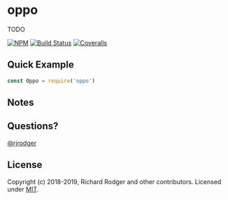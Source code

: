 # oppo

TODO


[![NPM][npm-badge]][npm-url]
[![Build Status][travis-badge]][travis-url]
[![Coveralls][coveralls-badge]][coveralls-url]


## Quick Example


```js
const Oppo = require('oppo')


```


## Notes


## Questions?

[@rjrodger](https://twitter.com/rjrodger)


## License
Copyright (c) 2018-2019, Richard Rodger and other contributors.
Licensed under [MIT][].

[MIT]: ./LICENSE
[npm-badge]: https://badge.fury.io/js/oppo.svg
[npm-url]: https://badge.fury.io/js/oppo
[travis-badge]: https://travis-ci.org/rjrodger/oppo.svg
[travis-url]: https://travis-ci.org/rjrodger/oppo
[coveralls-badge]: https://coveralls.io/repos/rjrodger/oppo/badge.svg?branch=master&service=github
[coveralls-url]: https://coveralls.io/github/rjrodger/oppo?branch=master



